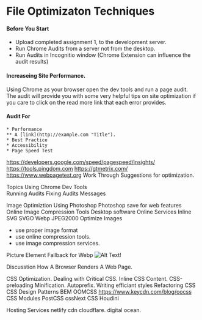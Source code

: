 # File Optimizaton Techniques

#### Before You Start
* Upload completed assignment 1, to the development server.  
* Run Chrome Audits from a server not from the desktop.
* Run Audits in Incognitio window (Chrome Extension can influence the audit results)

#### Increaseing Site Performance.
Using Chrome as your browser open the dev tools and run a page audit. The
audit will provide you with some very helpful tips on site optimization if 
you care to click on the read more link that each error provides.
   #### Audit For
    * Performance
    ** A [link](http://example.com "Title").
    * Best Practice
    * Accessibility
    * Page Speed Test
https://developers.google.com/speed/pagespeed/insights/
https://tools.pingdom.com
https://gtmetrix.com/
https://www.webpagetest.org
Work Through Suggestions for optimization.


Topics
Using Chrome Dev Tools  
Running Audits
Fixing Audits Messages


Image Optimiztion
Using Photoshop
Photoshop save for web features
Online Image Compression Tools
Desktop software
Online Services
Inline SVG
SVGO
Webp
JPEG2000
Optimize Images
- use proper image format
- use online compression tools.
- use image compression services.

Picture Element Fallback for Webp
<picture>
  <source srcset="img/awesomeWebPImage.webp" type="image/webp">
  <source srcset="img/creakyOldJPEG.jpg" type="image/jpeg"> 
  <img src="img/creakyOldJPEG.jpg" alt="Alt Text!">
</picture>


Discusstion How A Browser Renders A Web Page.


CSS Optimization.
Dealing with Critical CSS.
Inline CSS Content.
CSS-preloading
Minification.
Autoprefix.
Writing efficiant styles
Refactoring CSS
CSS Design Patterns BEM OOMCSS
https://www.keycdn.com/blog/oocss
CSS Modules
PostCSS
cssNext
CSS Houdini



Hosting Services
netlify
cdn cloudflare.
digital ocean.





 




